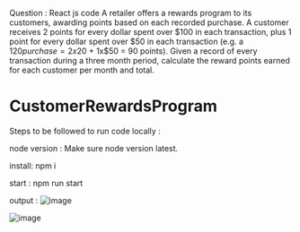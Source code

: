 Question : React js code A retailer offers a rewards program to its customers, awarding points based on each recorded purchase. A customer receives 2 points for every dollar spent over $100 in each transaction, plus 1 point for every dollar spent over $50 in each transaction (e.g. a $120 purchase = 2x$20 + 1x$50 = 90 points). Given a record of every transaction during a three month period, calculate the reward points earned for each customer per month and total.

# CustomerRewardsProgram
Steps to be followed to run code locally :

node version : Make sure node version latest. 

install: npm i

start : npm run start

output : 
![image](https://user-images.githubusercontent.com/48533686/137438500-bdf2bf9b-1b94-44c7-a7be-c5da16cc228b.png)

![image](https://user-images.githubusercontent.com/48533686/137438530-cd5189f8-dbe6-442d-ad71-cdfff3e68a13.png)
